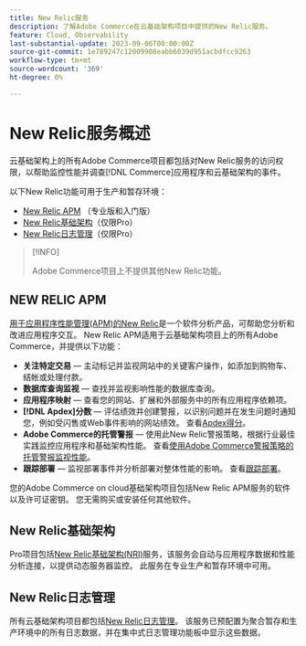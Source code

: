 ```yaml
---
title: New Relic服务
description: 了解Adobe Commerce在云基础架构项目中提供的New Relic服务。
feature: Cloud, Observability
last-substantial-update: 2023-09-06T00:00:00Z
source-git-commit: 1e789247c12009908eabb6039d951acbdfcc9263
workflow-type: tm+mt
source-wordcount: '369'
ht-degree: 0%

---
```


# New Relic服务概述

云基础架构上的所有Adobe Commerce项目都包括对New Relic服务的访问权限，以帮助监控性能并调查[!DNL Commerce]应用程序和云基础架构的事件。

以下New Relic功能可用于生产和暂存环境：

- [New Relic APM](#new-relic-apm) （专业版和入门版）
- [New Relic基础架构](#new-relic-infrastructure)（仅限Pro）
- [New Relic日志管理](#new-relic-log-management)（仅限Pro）

>[!INFO]
>
>Adobe Commerce项目上不提供其他New Relic功能。

## NEW RELIC APM

[用于应用程序性能管理(APM)的New Relic](https://docs.newrelic.com/introduction-apm/)是一个软件分析产品，可帮助您分析和改进应用程序交互。 New Relic APM适用于云基础架构项目上的所有Adobe Commerce，并提供以下功能：

- **关注特定交易** — 主动标记并监视网站中的关键客户操作，如添加到购物车、结帐或处理付款。
- **数据库查询监视** — 查找并监视影响性能的数据库查询。
- **应用程序映射** — 查看您的网站、扩展和外部服务中的所有应用程序依赖项。
- **[!DNL Apdex]分数** — 评估绩效并创建警报，以识别问题并在发生问题时通知您，例如受闪售或Web事件影响的网站绩效。 查看[Apdex得分](https://docs.newrelic.com/docs/apm/new-relic-apm/apdex/apdex-measure-user-satisfaction/)。
- **Adobe Commerce的托管警报** — 使用此New Relic警报策略，根据行业最佳实践监控应用程序和基础架构性能。 查看[使用Adobe Commerce警报策略的托管警报监视性能](investigate-performance.md/#monitor-performance-with-managed-alerts)。
- **跟踪部署** — 监视部署事件并分析部署对整体性能的影响。 查看[跟踪部署](track-deployments.md)。

您的Adobe Commerce on cloud基础架构项目包括New Relic APM服务的软件以及许可证密钥。 您无需购买或安装任何其他软件。

## New Relic基础架构

Pro项目包括[New Relic基础架构(NRI)](https://docs.newrelic.com/docs/infrastructure/infrastructure-monitoring/get-started/get-started-infrastructure-monitoring/)服务，该服务会自动与应用程序数据和性能分析连接，以提供动态服务器监控。 此服务在专业生产和暂存环境中可用。

## New Relic日志管理

所有云基础架构项目都包括[New Relic日志管理](log-management.md)。 该服务已预配置为聚合暂存和生产环境中的所有日志数据，并在集中式日志管理功能板中显示这些数据。
